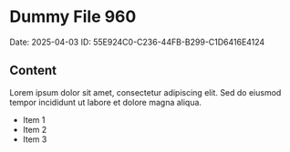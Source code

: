 # Dummy File 960

Date: 2025-04-03
ID: 55E924C0-C236-44FB-B299-C1D6416E4124

## Content

Lorem ipsum dolor sit amet, consectetur adipiscing elit.
Sed do eiusmod tempor incididunt ut labore et dolore magna aliqua.

* Item 1
* Item 2
* Item 3
